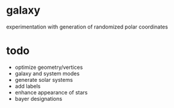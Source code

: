 # galaxy
experimentation with generation of randomized polar coordinates


# todo
+ optimize geometry/vertices
+ galaxy and system modes
+ generate solar systems
+ add labels
+ enhance appearance of stars
+ bayer designations